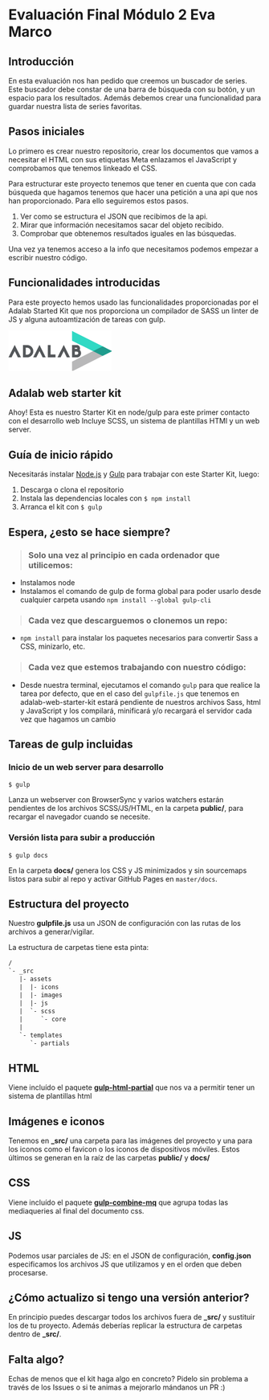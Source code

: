 # Evaluación Final Módulo 2 Eva Marco

## Introducción

En esta evaluación nos han pedido que creemos un buscador de series. Este buscador debe constar de una barra de búsqueda con su botón, y un espacio para los resultados.
Además debemos crear una funcionalidad para guardar nuestra lista de series favoritas.

## Pasos iniciales

Lo primero es crear nuestro repositorio, crear los documentos que vamos a necesitar el HTML con sus etiquetas Meta enlazamos el JavaScript y comprobamos que tenemos linkeado el CSS.

Para estructurar este proyecto tenemos que tener en cuenta que con cada búsqueda que hagamos tenemos que hacer una petición a una api que nos han proporcionado. Para ello seguiremos estos pasos.
1. Ver como se estructura el JSON que recibimos de la api.
2. Mirar que información necesitamos sacar del objeto recibido.
3. Comprobar que obtenemos resultados iguales en las búsquedas.

Una vez ya tenemos acceso a la info que necesitamos podemos empezar a escribir nuestro código.


## Funcionalidades introducidas

Para este proyecto hemos usado las funcionalidades proporcionadas por el Adalab Started Kit que nos proporciona un compilador de SASS un linter de JS y alguna autoamtización de tareas con gulp.


![Adalab](_src/assets/images/logo-adalab-80px.png)
## Adalab web starter kit
Ahoy! Esta es nuestro Starter Kit en node/gulp para este primer contacto con el desarrollo web
Incluye SCSS, un sistema de plantillas HTMl y un web server.

## Guía de inicio rápido
Necesitarás instalar [Node.js](https://nodejs.org/) y [Gulp](https://gulpjs.com) para trabajar con este Starter Kit, luego:
1. Descarga o clona el repositorio
2. Instala las dependencias locales con `$ npm install`
3. Arranca el kit con `$ gulp`

## Espera, ¿esto se hace siempre?
> ### Solo una vez al principio en cada ordenador que utilicemos:
- Instalamos node
- Instalamos el comando de gulp de forma global para poder usarlo desde cualquier carpeta usando `npm install --global gulp-cli`

> ### Cada vez que descarguemos o clonemos un repo:
- `npm install` para instalar los paquetes necesarios para convertir Sass a CSS, minizarlo, etc.

> ### Cada vez que estemos trabajando con nuestro código:
- Desde nuestra terminal, ejecutamos el comando `gulp` para que realice la tarea por defecto, que en el caso del `gulpfile.js` que tenemos en adalab-web-starter-kit estará pendiente de nuestros archivos Sass, html y JavaScript y los compilará, minificará y/o recargará el servidor cada vez que hagamos un cambio

## Tareas de gulp incluidas
### Inicio de un web server para desarrollo
```
$ gulp
```
Lanza un webserver con BrowserSync y varios watchers estarán pendientes de los archivos SCSS/JS/HTML, en la carpeta **public/**, para recargar el navegador cuando se necesite.

### Versión lista para subir a producción
```
$ gulp docs
```
En la carpeta **docs/** genera los CSS y JS minimizados y sin sourcemaps listos para subir al repo y activar GitHub Pages en `master/docs`.


## Estructura del proyecto
Nuestro **gulpfile.js** usa un JSON de configuración con las rutas de los archivos a generar/vigilar.

La estructura de carpetas tiene esta pinta:
```
/
`- _src
   |- assets
   |  |- icons
   |  |- images
   |  |- js
   |  `- scss
   |     `- core
   |
   `- templates
      `- partials

```

## HTML
Viene incluído el paquete [**gulp-html-partial**](https://www.npmjs.com/package/gulp-html-partial) que nos va a permitir tener un sistema de plantillas html

## Imágenes e iconos
Tenemos en **_src/** una carpeta para las imágenes del proyecto y una para los iconos como el favicon o los iconos de dispositivos móviles. Estos últimos se generan en la raíz de las carpetas **public/** y **docs/**

## CSS
Viene incluído el paquete [**gulp-combine-mq**](https://www.npmjs.com/package/gulp-combine-mq) que agrupa todas las mediaqueries al final del documento css.

## JS
Podemos usar parciales de JS: en el JSON de configuración, **config.json** especificamos los archivos JS que utilizamos y en el orden que deben procesarse.

## ¿Cómo actualizo si tengo una versión anterior?
En principio puedes descargar todos los archivos fuera de **_src/** y sustituir los de tu proyecto. Además deberías replicar la estructura de carpetas dentro de **_src/**.

## Falta algo?
Echas de menos que el kit haga algo en concreto? Pidelo sin problema a través de los Issues o si te animas a mejorarlo mándanos un PR :)
